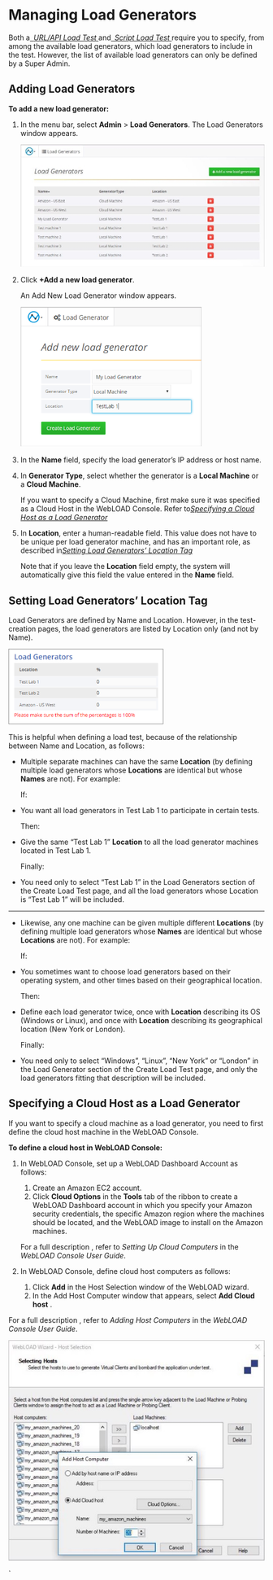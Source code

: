 # Managing Load Generators

Both a[` `*URL/API Load Test* ](./manage_tests.md#creating-a-urlapi-load-test)and[` `*Script Load Test* ](./manage_tests.md#creating-a-script-load-test)require you to specify, from among the available load generators, which load generators to include in the test. However, the list of available load generators can only be defined by a Super Admin.  

## Adding Load Generators 

**To add a new load generator:** 

1. In the menu bar, select **Admin** > **Load Generators**. The Load Generators window appears.  

    ![Load Generators page](../images/load_generators_page.jpeg)

   
1. Click **+Add a new load generator**. 

    An Add New Load Generator window appears.

    ![Add new load generator](../images/add_load_gen.png)

   
1. In the **Name** field, specify the load generator’s IP address or host name.  

1. In **Generator Type**, select whether the generator is a **Local Machine** or a **Cloud Machine**.  

    If you want to specify a Cloud Machine, first make sure it was specified as a Cloud Host in the WebLOAD Console. Refer to[*Specifying a Cloud Host as a Load Generator* ](#specifying-a-cloud-host-as-a-load-generator)

1. In **Location**, enter a human-readable field. This value does not have to be unique per load generator machine, and has an important role, as described in[*Setting Load Generators’ Location Tag* ](./managing_load_generators.md#setting-load-generators-location-tag)

    Note that if you leave the **Location** field empty, the system will automatically give this field the value entered in the **Name** field. 



## Setting Load Generators’ Location Tag

Load Generators are defined by Name and Location. However, in the test-creation pages, the load generators are listed by Location only (and not by Name).  

![Load Generators](../images/load_gen_list.png)

This is helpful when defining a load test, because of the relationship between Name and Location, as follows: 

- Multiple separate machines can have the same **Location** (by defining multiple load generators whose **Locations** are identical but whose **Names** are not). For example: 

   If:
       
- You want all load generators in Test Lab 1 to participate in certain tests. 
   
   Then:

 - Give the same “Test Lab 1” **Location** to all the load generator machines located in Test Lab 1.  

   Finally:

- You need only to select “Test Lab 1” in the Load Generators section of the Create Load Test page, and all the load generators whose Location is “Test Lab 1” will be included. 

------------------------------------------------


- Likewise, any one machine can be given multiple different **Locations** (by defining multiple load generators whose **Names** are identical but whose **Locations** are not). For example: 

   If:

- You sometimes want to choose load generators based on their operating system, and other times based on their geographical location. 

   Then: 

- Define each load generator twice, once with **Location** describing its OS (Windows or Linux), and once with **Location** describing its geographical location (New York or London).  

   Finally: 

 - You need only to select “Windows”, “Linux”, “New York” or “London” in the Load Generator section of the Create Load Test page, and only the load generators fitting that description will be included.


## Specifying a Cloud Host as a Load Generator

If you want to specify a cloud machine as a load generator, you need to first define the cloud host machine in the WebLOAD Console. 

**To define a cloud host in WebLOAD Console:** 

1. In WebLOAD Console, set up a WebLOAD Dashboard Account as follows: 
    1. Create an Amazon EC2 account. 
    1. Click **Cloud Options** in the **Tools** tab of the ribbon to create a WebLOAD Dashboard account in which you specify your Amazon security credentials, the specific Amazon region where the machines should be located, and the WebLOAD image to install on the Amazon machines.  

   For a full description , refer to *Setting Up Cloud Computers* in the *WebLOAD Console User Guide*. 

1. In WebLOAD Console, define cloud host computers as follows: 
    1. Click **Add** in the Host Selection window of the WebLOAD wizard.  
    1. In the Add Host Computer window that appears, select **Add Cloud host** . 

For a full description , refer to *Adding Host Computers* in the *WebLOAD Console User Guide*. 

![Defining cloud host computers in WebLOAD Console](../images/define_cloud_host.jpeg)



`                             